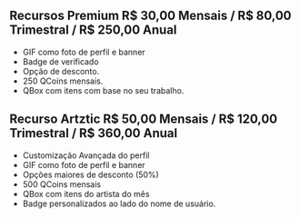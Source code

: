 ## Recursos Premium R$ 30,00 Mensais / R$ 80,00 Trimestral / R$ 250,00 Anual

-  GIF como foto de perfil e banner
- Badge de verificado
- Opção de desconto.
- 250 QCoins mensais.
- QBox com itens com base no seu trabalho.

## Recurso Artztic R$ 50,00 Mensais / R$ 120,00 Trimestral / R$ 360,00 Anual

-  Customização Avançada do perfil
-  GIF como foto de perfil e banner
- Opções maiores de desconto (50%)
- 500 QCoins mensais
- QBox com itens do artista do mês
-  Badge personalizados ao lado do nome de usuário.